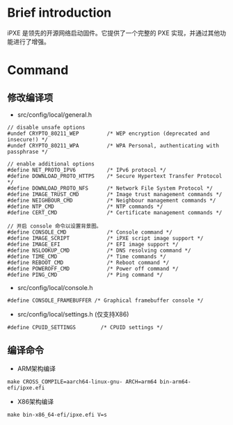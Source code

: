 # Brief introduction

iPXE 是领先的开源网络启动固件。它提供了一个完整的 PXE 实现，并通过其他功能进行了增强。

# Command

## 修改编译项

- src/config/local/general.h

```
// disable unsafe options
#undef CRYPTO_80211_WEP         /* WEP encryption (deprecated and insecure!) */
#undef CRYPTO_80211_WPA         /* WPA Personal, authenticating with passphrase */

// enable additional options
#define NET_PROTO_IPV6          /* IPv6 protocol */
#define DOWNLOAD_PROTO_HTTPS    /* Secure Hypertext Transfer Protocol */
#define DOWNLOAD_PROTO_NFS      /* Network File System Protocol */
#define IMAGE_TRUST_CMD         /* Image trust management commands */
#define NEIGHBOUR_CMD           /* Neighbour management commands */
#define NTP_CMD                 /* NTP commands */
#define CERT_CMD                /* Certificate management commands */

// 开启 console 命令以设置背景图。
#define CONSOLE_CMD             /* Console command */
#define IMAGE_SCRIPT            /* iPXE script image support */
#define IMAGE_EFI               /* EFI image support */
#define NSLOOKUP_CMD            /* DNS resolving command */
#define TIME_CMD                /* Time commands */
#define REBOOT_CMD              /* Reboot command */
#define POWEROFF_CMD            /* Power off command */
#define PING_CMD                /* Ping command */
```

- src/config/local/console.h

```
#define	CONSOLE_FRAMEBUFFER	/* Graphical framebuffer console */
```

- src/config/local/settings.h (仅支持X86)

```
#define CPUID_SETTINGS        /* CPUID settings */
```

## 编译命令

- ARM架构编译

```
make CROSS_COMPILE=aarch64-linux-gnu- ARCH=arm64 bin-arm64-efi/ipxe.efi
```

- X86架构编译

```
make bin-x86_64-efi/ipxe.efi V=s
```